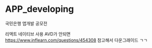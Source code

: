 # APP_developing
국민은행 앱개발 공모전 

리액트 네이티브 사용
AVD가 안되면 https://www.inflearn.com/questions/454308 참고해서 다운그래이드 ㄱㄱ

